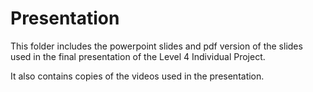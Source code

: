 # Presentation

This folder includes the powerpoint slides and pdf version of the slides used in the final presentation of the Level 4 Individual Project. 

It also contains copies of the videos used in the presentation.
